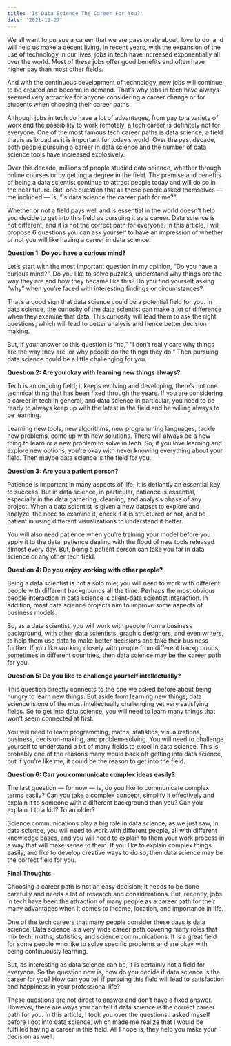 ```yaml
---
title: 'Is Data Science The Career For You?'
date: '2021-11-27'
---
```


We all want to pursue a career that we are passionate about, love to do, and will help us make a decent living. In recent years, with the expansion of the use of technology in our lives, jobs in tech have increased exponentially all over the world. Most of these jobs offer good benefits and often have higher pay than most other fields.

And with the continuous development of technology, new jobs will continue to be created and become in demand. That’s why jobs in tech have always seemed very attractive for anyone considering a career change or for students when choosing their career paths.

Although jobs in tech do have a lot of advantages, from pay to a variety of work and the possibility to work remotely, a tech career is definitely not for everyone. One of the most famous tech career paths is data science, a field that is as broad as it is important for today’s world. Over the past decade, both people pursuing a career in data science and the number of data science tools have increased explosively.

Over this decade, millions of people studied data science, whether through online courses or by getting a degree in the field. The premise and benefits of being a data scientist continue to attract people today and will do so in the near future. But, one question that all these people asked themselves — me included — is, “Is data science the career path for me?”.

Whether or not a field pays well and is essential in the world doesn’t help you decide to get into this field as pursuing it as a career. Data science is not different, and it is not the correct path for everyone. In this article, I will propose 6 questions you can ask yourself to have an impression of whether or not you will like having a career in data science.

**Question 1: Do you have a curious mind?**
  
  Let’s start with the most important question in my opinion, “Do you have a curious mind?”. Do you like to solve puzzles, understand why things are the way they are and how they became like this? Do you find yourself asking “why” when you’re faced with interesting findings or circumstances?

That’s a good sign that data science could be a potential field for you. In data science, the curiosity of the data scientist can make a lot of difference when they examine that data. This curiosity will lead them to ask the right questions, which will lead to better analysis and hence better decision making.

But, if your answer to this question is “no,” “I don’t really care why things are the way they are, or why people do the things they do.” Then pursuing data science could be a little challenging for you.

**Question 2: Are you okay with learning new things always?**
  
  Tech is an ongoing field; it keeps evolving and developing, there’s not one technical thing that has been fixed through the years. If you are considering a career in tech in general, and data science in particular, you need to be ready to always keep up with the latest in the field and be willing always to be learning.

Learning new tools, new algorithms, new programming languages, tackle new problems, come up with new solutions. There will always be a new thing to learn or a new problem to solve in tech. So, if you love learning and explore new options, you’re okay with never knowing everything about your field. Then maybe data science is the field for you.

**Question 3: Are you a patient person?**
  
  Patience is important in many aspects of life; it is defiantly an essential key to success. But in data science, in particular, patience is essential, especially in the data gathering, cleaning, and analysis phase of any project. When a data scientist is given a new dataset to explore and analyze, the need to examine it, check if it is structured or not, and be patient in using different visualizations to understand it better. 

You will also need patience when you’re training your model before you apply it to the data, patience dealing with the flood of new tools released almost every day. But, being a patient person can take you far in data science or any other tech field.

**Question 4: Do you enjoy working with other people?**
  
  Being a data scientist is not a solo role; you will need to work with different people with different backgrounds all the time. Perhaps the most obvious people interaction in data science is client-data scientist interaction. In addition, most data science projects aim to improve some aspects of business models.

So, as a data scientist, you will work with people from a business background, with other data scientists, graphic designers, and even writers, to help them use data to make better decisions and take their business further. If you like working closely with people from different backgrounds, sometimes in different countries, then data science may be the career path for you.

**Question 5: Do you like to challenge yourself intellectually?**
  
  This question directly connects to the one we asked before about being hungry to learn new things. But aside from learning new things, data science is one of the most intellectually challenging yet very satisfying fields. So to get into data science, you will need to learn many things that won’t seem connected at first.

You will need to learn programming, maths, statistics, visualizations, business, decision-making, and problem-solving. You will need to challenge yourself to understand a bit of many fields to excel in data science. This is probably one of the reasons many would back off getting into data science, but if you’re like me, it could be the reason to get into the field.

**Question 6: Can you communicate complex ideas easily?**
  
  The last question — for now — is, do you like to communicate complex terms easily? Can you take a complex concept, simplify it effectively and explain it to someone with a different background than you? Can you explain it to a kid? To an older?

Science communications play a big role in data science; as we just saw, in data science, you will need to work with different people, all with different knowledge bases, and you will need to explain to them your work process in a way that will make sense to them. If you like to explain complex things easily, and like to develop creative ways to do so, then data science may be the correct field for you.

**Final Thoughts**
  
  Choosing a career path is not an easy decision; it needs to be done carefully and needs a lot of research and considerations. But, recently, jobs in tech have been the attraction of many people as a career path for their many advantages when it comes to income, location, and importance in life.

One of the tech careers that many people consider these days is data science. Data science is a very wide career path covering many roles that mix tech, maths, statistics, and science communications. It is a great field for some people who like to solve specific problems and are okay with being continuously learning.

But, as interesting as data science can be, it is certainly not a field for everyone. So the question now is, how do you decide if data science is the career for you? How can you tell if pursuing this field will lead to satisfaction and happiness in your professional life?

These questions are not direct to answer and don’t have a fixed answer. However, there are ways you can tell if data science is the correct career path for you. In this article, I took you over the questions I asked myself before I got into data science, which made me realize that I would be fulfilled having a career in this field. All I hope is, they help you make your decision as well.
